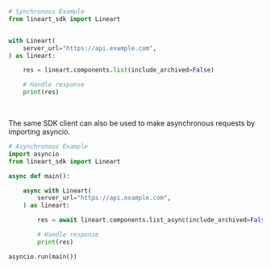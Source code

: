 <!-- Start SDK Example Usage [usage] -->
```python
# Synchronous Example
from lineart_sdk import Lineart


with Lineart(
    server_url="https://api.example.com",
) as lineart:

    res = lineart.components.list(include_archived=False)

    # Handle response
    print(res)
```

</br>

The same SDK client can also be used to make asynchronous requests by importing asyncio.

```python
# Asynchronous Example
import asyncio
from lineart_sdk import Lineart

async def main():

    async with Lineart(
        server_url="https://api.example.com",
    ) as lineart:

        res = await lineart.components.list_async(include_archived=False)

        # Handle response
        print(res)

asyncio.run(main())
```
<!-- End SDK Example Usage [usage] -->